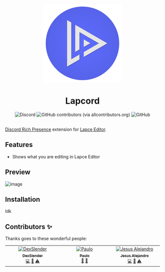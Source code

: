 <div align='center'>
    <a href="" target="_blank" rel="noopener noreferrer">
        <img width="256" src="assets/logo.png" alt="Lapcord Logo">
    </a>
    <h1> Lapcord </h1>
</div>

<div align='center'>
    <img alt="Discord" src="https://img.shields.io/discord/876339668956893216?label=Discord&logo=Discord">
    <img alt="GitHub contributors (via allcontributors.org)" src="https://img.shields.io/github/all-contributors/dzlib/lapcord?label=Contributors&logo=Handshake">
    <img alt="GitHub" src="https://img.shields.io/github/license/dzlib/lapcord?label=License&logo=GitHub">
</div>
<br>

[Discord Rich Presence](https://discord.com/rich-presence) extension for [Lapce Editor](https://lapce.dev/).

## Features

- Shows what you are editing in Lapce Editor

## Preview

![image](https://user-images.githubusercontent.com/54212600/229298064-3684e875-1baa-4e83-ab3b-d80f016bf30c.png)

## Installation

Idk

## Contributors ✨

Thanks goes to these wonderful people:

<!-- ALL-CONTRIBUTORS-LIST:START - Do not remove or modify this section -->
<!-- prettier-ignore-start -->
<!-- markdownlint-disable -->
<table>
  <tbody>
    <tr>
      <td align="center" valign="top" width="14.28%"><a href="https://github.com/DexSlender"><img src="https://avatars.githubusercontent.com/u/91853649?v=4?s=100" width="100px;" alt="DexSlender"/><br /><sub><b>DexSlender</b></sub></a><br /><a href="https://github.com/dzlib/lapcord-server/commits?author=DexSlender" title="Code">💻</a> <a href="#ideas-DexSlender" title="Ideas, Planning, & Feedback">🤔</a> <a href="https://github.com/dzlib/lapcord-server/commits?author=DexSlender" title="Tests">⚠️</a></td>
      <td align="center" valign="top" width="14.28%"><a href="http://t.me/hyduez"><img src="https://avatars.githubusercontent.com/u/79933487?v=4?s=100" width="100px;" alt="Paulo"/><br /><sub><b>Paulo</b></sub></a><br /><a href="#maintenance-Hyduez" title="Maintenance">🚧</a> <a href="#ideas-Hyduez" title="Ideas, Planning, & Feedback">🤔</a></td>
      <td align="center" valign="top" width="14.28%"><a href="https://www.jesusale.cf/"><img src="https://avatars.githubusercontent.com/u/54212600?v=4?s=100" width="100px;" alt="Jesus Alejandro"/><br /><sub><b>Jesus Alejandro</b></sub></a><br /><a href="https://github.com/dzlib/lapcord-server/commits?author=jesus-ale43" title="Code">💻</a> <a href="#design-jesus-ale43" title="Design">🎨</a> <a href="https://github.com/dzlib/lapcord-server/commits?author=jesus-ale43" title="Tests">⚠️</a></td>
    </tr>
  </tbody>
</table>
